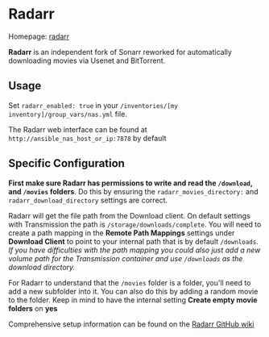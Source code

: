 # Radarr

Homepage: [radarr](https://radarr.video/)

**Radarr** is an independent fork of Sonarr reworked for automatically downloading
movies via Usenet and BitTorrent.

## Usage

Set `radarr_enabled: true` in your `/inventories/[my inventory]/group_vars/nas.yml`
file.

The Radarr web interface can be found at `http://ansible_nas_host_or_ip:7878` by default

## Specific Configuration

**First make sure Radarr has permissions to write and read the `/download`, and
`/movies` folders**. Do this by ensuring the `radarr_movies_directory:` and
`radarr_download_directory` settings are correct.

Radarr will get the file path from the Download client. On default settings with
Transmission the path is `/storage/downloads/complete`. You will need to create a path
mapping in the **Remote Path Mappings** settings under **Download Client** to point to
your internal path that is by default `/downloads`. _If you have difficulties with the
path mapping you could also just add a new volume path for the Transmission container
and use `/downloads` as the download directory._

For Radarr to understand that the `/movies` folder is a folder, you'll need to add a new
subfolder into it. You can also do this by adding a random movie to the folder. Keep in
mind to have the internal setting **Create empty movie folders** on **yes**

Comprehensive setup information can be found on the
[Radarr GitHub wiki](https://github.com/Radarr/Radarr/wiki/Setup-Guide)
